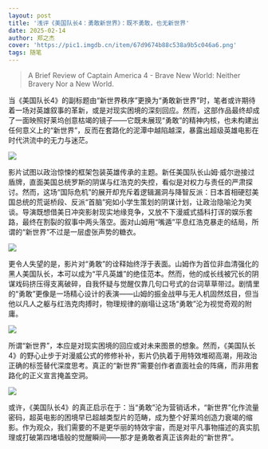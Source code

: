 ```yaml
---
layout: post
title: '浅评《美国队长4：勇敢新世界》：既不勇敢，也无新世界'
date: 2025-02-14
author: 郑之杰
cover: 'https://pic1.imgdb.cn/item/67d9674b88c538a9b5c046a6.png'
tags: 随笔
---
```


> A Brief Review of Captain America 4 - Brave New World: Neither Bravery Nor a New World.

当《美国队长4》的副标题由“新世界秩序”更换为“勇敢新世界”时，笔者或许期待着一场对英雄叙事的革新，或是对现实困境的深刻回应。然而，这部作品最终却成了一面映照好莱坞创意枯竭的镜子——它既未展现“勇敢”的精神内核，也未构建出任何意义上的“新世界”，反而在套路化的泥潭中越陷越深，暴露出超级英雄电影在时代洪流中的无力与迷茫。

![](https://pic1.imgdb.cn/item/67d973b488c538a9b5c04901.png)

影片试图以政治惊悚的框架包装英雄传承的主题。新任美国队长山姆·威尔逊接过盾牌，直面美国总统罗斯的阴谋与红浩克的失控，看似是对权力与责任的严肃探讨。然而，这场“国际危机”的展开却充斥着逻辑漏洞与降智反派：日本首相硬怼美国总统的荒诞桥段、反派“首脑”宛如小学生策划的阴谋计划，让政治隐喻沦为笑谈。导演既想借美日冲突影射现实地缘竞争，又放不下漫威式插科打诨的娱乐套路，最终在割裂的叙事中两头落空。面对山姆用“嘴遁”平息红浩克暴走的结局，所谓的“新世界”不过是一层虚张声势的糖衣。

![](https://pic1.imgdb.cn/item/67d971b988c538a9b5c048af.png)

更令人失望的是，影片对“勇敢”的诠释始终浮于表面。山姆作为首位非血清强化的黑人美国队长，本可以成为“平凡英雄”的绝佳范本。然而，他的成长线被冗长的阴谋戏码挤压得支离破碎，自我怀疑与觉醒仅靠几句口号式的台词草草带过。剧情里的“勇敢”更像是一场精心设计的表演——山姆的振金战甲与无人机固然炫目，但当他以凡人之躯与红浩克肉搏时，物理规律的崩塌让这场“勇敢”沦为视觉奇观的附庸。

![](https://pic1.imgdb.cn/item/67d9744988c538a9b5c04910.png)

所谓“新世界”，本应是对现实困境的回应或对未来图景的想象。然而，《美国队长4》的野心止步于对漫威公式的修修补补，影片仍执着于用特效堆砌高潮，用政治正确的标签替代深度思考。真正的“新世界”需要创作者直面社会的阵痛，而非用套路化的正义宣言掩盖空洞。

![](https://pic1.imgdb.cn/item/67d9744988c538a9b5c0490f.png)

或许，《美国队长4》的真正启示在于：当“勇敢”沦为营销话术，“新世界”化作流量密码，超英电影的困境早已超越类型片的范畴，成为整个好莱坞创造力衰竭的缩影。作为观众，我们需要的不是更华丽的特效宇宙，而是对平凡事物描述的真实肌理或打破第四堵墙般的觉醒瞬间——那才是勇敢者真正该奔赴的“新世界”。


